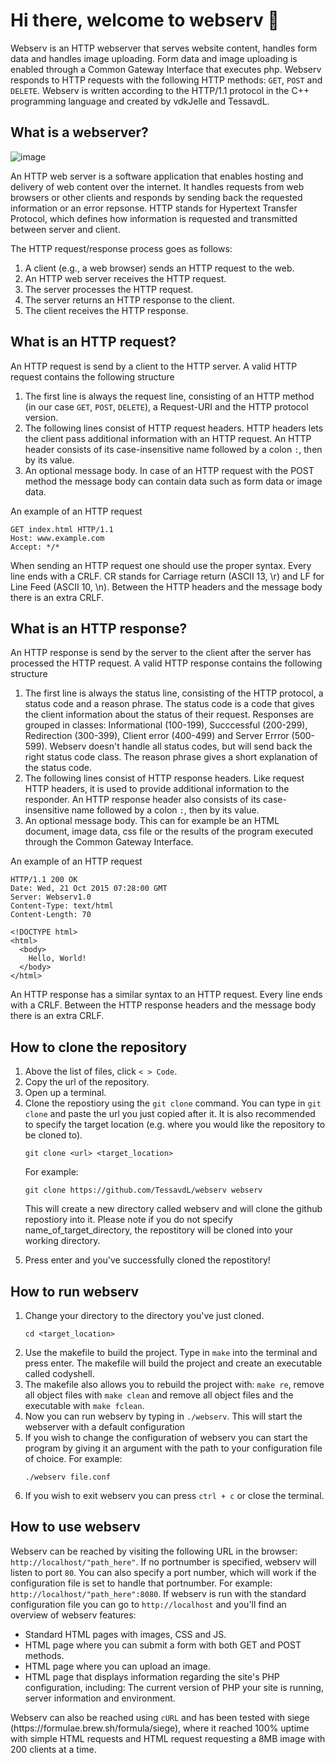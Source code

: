 <!DOCTYPE html>
<html>
<div class="welcome">
  <h1>Hi there, welcome to webserv 👋</h1>
  <subtitle>Webserv is an HTTP webserver that serves website content, handles form data and handles image uploading.
  Form data and image uploading is enabled through a Common Gateway Interface that executes php.
  Webserv responds to HTTP requests with the following HTTP methods: <code>GET</code>, <code>POST</code> and <code>DELETE</code>.
  Webserv is written according to the HTTP/1.1 protocol in the C++ programming language and created by vdkJelle and TessavdL.</subtitle>
</div>

<div class="webserver">
  <h2>What is a webserver?</h2>
    
  ![image](https://github.com/TessavdL/webserv/assets/72658914/f4986b2c-cfdb-4a3c-bd4d-6b75e9274467)

  <p>An HTTP web server is a software application that enables hosting and delivery of web content over the internet.
It handles requests from web browsers or other clients and responds by sending back the requested information or an error repsonse.
HTTP stands for Hypertext Transfer Protocol, which defines how information is requested and transmitted between server and client.</p>
<p>The HTTP request/response process goes as follows:</p>           
<ol>
  <li>A client (e.g., a web browser) sends an HTTP request to the web.</li>
  <li>An  HTTP web server receives the HTTP request.</li>
  <li>The server processes the HTTP request.</li>
  <li>The server returns an HTTP response to the client.</li>
  <li>The client receives the HTTP response.</li>
</ol>
</div>

<div class="request">
  <h2>What is an HTTP request?</h2>
  <p>An HTTP request is send by a client to the HTTP server. A valid HTTP request contains the following structure</p>
  <ol>
    <li>The first line is always the request line, consisting of an HTTP method (in our case <code>GET</code>, <code>POST</code>, <code>DELETE</code>), a Request-URI and the HTTP protocol version.</li>
    <li>The following lines consist of HTTP request headers. HTTP headers lets the client pass additional information with an HTTP request. An HTTP header consists of its case-insensitive name followed by a colon <code>:</code>, then by its value.</li>
    <li>An optional message body. In case of an HTTP request with the POST method the message body can contain data such as form data or image data.
  </ol>
  <p>An example of an HTTP request</p>
<p>

```
GET index.html HTTP/1.1
Host: www.example.com
Accept: */*
```
  </p>
  <p>
    When sending an HTTP request one should use the proper syntax. Every line ends with a CRLF. CR stands for Carriage return (ASCII 13, \r) and LF for Line Feed (ASCII 10, \n). Between the HTTP headers and the message body there is an extra CRLF.
  </p>
</div>

<div class="response">
  <h2>What is an HTTP response?</h2>
  <p>An HTTP response is send by the server to the client after the server has processed the HTTP request. A valid HTTP response contains the following structure</p>
  <ol>
    <li>The first line is always the status line, consisting of the HTTP protocol, a status code and a reason phrase. The status code is a code that gives the client information about the status of their request. Responses are grouped in classes: Informational (100-199), Succcessful (200-299), Redirection (300-399), Client error (400-499) and Server Errror (500-599). Webserv doesn't handle all status codes, but will send back the right status code class. The reason phrase gives a short explanation of the status code.</li>
    <li>The following lines consist of HTTP response headers. Like request HTTP headers, it is used to provide additional information to the responder. An HTTP response header also consists of its case-insensitive name followed by a colon <code>:</code>, then by its value.</li>
    <li>An optional message body. This can for example be an HTML document, image data, css file or the results of the program executed through the Common Gateway Interface. 
  </ol>
  <p>An example of an HTTP request</p>
<p>

```
HTTP/1.1 200 OK
Date: Wed, 21 Oct 2015 07:28:00 GMT
Server: Webserv1.0
Content-Type: text/html
Content-Length: 70

<!DOCTYPE html>
<html>
  <body>
    Hello, World!
  </body>
</html>
```
  </p>
  <p>
    An HTTP response has a similar syntax to an HTTP request. Every line ends with a CRLF. Between the HTTP response headers and the message body there is an extra CRLF.
  </p>
</div>

<div class="clone">
  <h2>How to clone the repository</h2>
  <ol>
    <li>Above the list of files, click <code>< > Code</code>.</li>
    <li>Copy the url of the repository.</li>
    <li>Open up a terminal.</li>
    <li>Clone the repostiory using the <code>git clone</code> command. You can type in <code>git clone</code> and paste the url you just copied after it. It is also recommended to specify the target location (e.g. where you would like the repository to be cloned to).
<p>

```
git clone <url> <target_location>
```
  </p>
      <p>For example:</p><p>

```
git clone https://github.com/TessavdL/webserv webserv
```
  </p>
      <p>This will create a new directory called webserv and will clone the github repostiory into it. 
      Please note if you do not specify name_of_target_directory, the repostitory will be cloned into your working directory.</p>
    </li>
    <li>Press enter and you've successfully cloned the repostitory!</li>
  </ol>
</div>

<div class="run">
  <h2>How to run webserv</h2>
  <ol>
    <li>Change your directory to the directory you've just cloned.</li><p>

```
cd <target_location>
```
  </p>
    <li>Use the makefile to build the project. Type in <code>make</code> into the terminal and press enter. The makefile will build the project and create an executable called codyshell.</li>
    <li>The makefile also allows you to rebuild the project with: <code>make re</code>, remove all object files with <code>make clean</code> and remove all object files and the executable with <code>make fclean</code>.</li>
    <li>Now you can run webserv by typing in <code>./webserv</code>. This will start the webserver with a default configuration</li>
    <li>If you wish to change the configuration of webserv you can start the program by giving it an argument with the path to your configuration file of choice. For example:</li><p>

```
./webserv file.conf
```
  </p>
    <li>If you wish to exit webserv you can press <code>ctrl + c</code> or close the terminal.</li>
  </ol>
</div>

<div class="use">
  <h2>How to use webserv</h2>
  Webserv can be reached by visiting the following URL in the browser: <code>http://localhost/"path_here"</code>. If no portnumber is specified, webserv will listen to port <code>80</code>.
You can also specify a port number, which will work if the configuration file is set to handle that portnumber. For example: <code>http://localhost/"path_here":8080</code>.
If webserv is run with the standard configuration file you can go to <code>http://localhost</code> and you'll find an overview of webserv features: 
  <ul>
    <li>Standard HTML pages with images, CSS and JS.</li>
    <li>HTML page where you can submit a form with both GET and POST methods.</li>
    <li>HTML page where you can upload an image.</li>
    <li>HTML page that displays information regarding the site's PHP configuration, including: The current version of PHP your site is running, server information and environment.</li>
  </ul>
  Webserv can also be reached using <code>cURL</code> and has been tested with siege (https://formulae.brew.sh/formula/siege), where it reached 100% uptime with simple HTML requests and HTML request requesting a 8MB image with 200 clients at a time.

</div>

</html>
